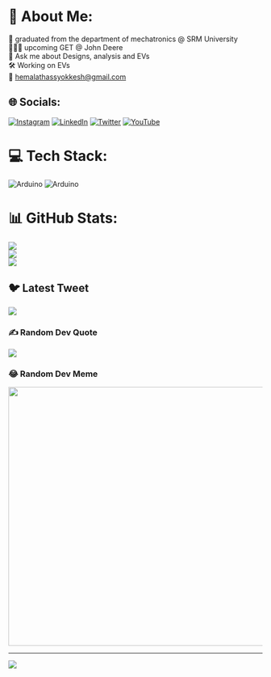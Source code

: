 # 💫 About Me:
📖 graduated from the department of mechatronics @ SRM University<br>👨🏻‍💻 upcoming GET @ John Deere <br>🦾 Ask me about Designs, analysis and EVs<br>🛠️ Working on EVs<br>📩 hemalathassyokkesh@gmail.com<br>


## 🌐 Socials:
[![Instagram](https://img.shields.io/badge/Instagram-%23E4405F.svg?logo=Instagram&logoColor=white)](https://instagram.com/https://www.instagram.com/yokkesh_saravanan/) 
[![LinkedIn](https://img.shields.io/badge/LinkedIn-%230077B5.svg?logo=linkedin&logoColor=white)](linkedin.com/in/yokkesh-saravanan-436b3a203)
[![Twitter](https://img.shields.io/badge/Twitter-%231DA1F2.svg?logo=Twitter&logoColor=white)](https://twitter.com/https://twitter.com/Yokkesh7) 
[![YouTube](https://img.shields.io/badge/YouTube-%23FF0000.svg?logo=YouTube&logoColor=white)](https://youtube.com/@UCT3NDEPmLCmXL3o_ahdrBvQ) 

# 💻 Tech Stack:
![Arduino](https://img.shields.io/badge/-Arduino-00979D?style=for-the-badge&logo=Arduino&logoColor=white)
![Arduino](https://img.shields.io/badge/-Arduino-00979D?style=for-the-badge&logo=Arduino&logoColor=white)
# 📊 GitHub Stats:
![](https://github-readme-stats.vercel.app/api?username=yokkesh&theme=merko&hide_border=false&include_all_commits=true&count_private=true)<br/>
![](https://github-readme-streak-stats.herokuapp.com/?user=yokkesh&theme=merko&hide_border=false)<br/>
![](https://github-readme-stats.vercel.app/api/top-langs/?username=yokkesh&theme=merko&hide_border=false&include_all_commits=true&count_private=true&layout=compact)

## 🐦 Latest Tweet
[![](https://gtce.itsvg.in/api?username=https://twitter.com/Yokkesh7)](https://github.com/VishwaGauravIn/github-twitter-card-embed)

### ✍️ Random Dev Quote
![](https://quotes-github-readme.vercel.app/api?type=vetical&theme=tokyonight)

### 😂 Random Dev Meme
<img src="https://rm.up.railway.app/" width="512px"/>

---
[![](https://visitcount.itsvg.in/api?id=yokkesh&icon=5&color=0)](https://visitcount.itsvg.in)

<!-- Proudly created with GPRM ( https://gprm.itsvg.in ) -->
